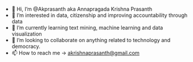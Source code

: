 - 👋 Hi, I’m @Akprasanth aka Annapragada Krishna Prasanth
- 👀 I’m interested in data, citizenship and improving accountability through data
- 🌱 I’m currently learning text mining, machine learning and data visualization
- 💞️ I’m looking to collaborate on anything related to technology and democracy.
- 📫 How to reach me -> akrishnaprasanth@gmail.com

<!---
Akprasanth/Akprasanth is a ✨ special ✨ repository because its `README.md` (this file) appears on your GitHub profile.
You can click the Preview link to take a look at your changes.
--->

